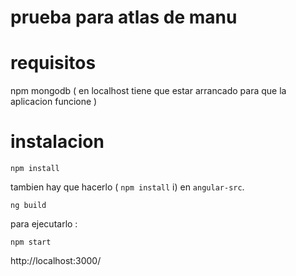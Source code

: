 # prueba para atlas de manu

# requisitos

npm
mongodb ( en localhost tiene que estar arrancado para que la aplicacion funcione )

# instalacion


```
npm install
```

tambien hay que hacerlo ( `npm install` i) en `angular-src`. 


```
ng build
```

para ejecutarlo :

`npm start` 

http://localhost:3000/
